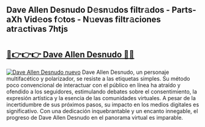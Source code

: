 ## Dave Allen Desnudo D𝚎sn𝚞dos filtr𝚊dos - Parts-aXh Vid𝚎os f𝚘tos - N𝚞evas filtr𝚊ciones atr𝚊ctivas 7htjs

# <h2><a href="http://mb9i8kj.tromn.icu/?c=Dave+Allen+Desnudo">🔗👉👉👉 Dave Allen Desnudo 🔗🔗</a></h2>

[![Dave Allen Desnudo nuevo](https://i.imgur.com/pEAQMta.gif)](http://mb9i8kj.tromn.icu/?c=Dave+Allen+Desnudo)
Dave Allen Desnudo, un personaje multifacético y polarizador, se resiste a las etiquetas simples. Su método poco convencional de interactuar con el público en línea ha atraído y ofendido a los seguidores, estimulando debates sobre el consentimiento, la expresión artística y la esencia de las comunidades virtuales. A pesar de la incertidumbre de sus próximos pasos, su impacto en los medios digitales es significativo. Con una dedicación inquebrantable y un encanto innegable, el progreso de Dave Allen Desnudo en el panorama virtual es imparable.
